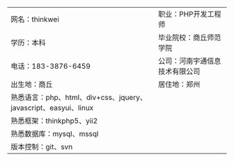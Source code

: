 <table>
<tr>
	<td>网名：thinkwei</td>             
	<td>职业：PHP开发工程师</td>
</tr>
<tr>
	<td>学历：本科</td>
	<td>毕业院校：商丘师范学院</td>
</tr>
<tr>
	<td>电话：183-3876-6459</td>        
	<td>公司：河南宇通信息技术有限公司</td>  
</tr>
<tr>
	<td>出生地：商丘</td>               
	<td>居住地：郑州</td>  
</tr>
<tr>
	<td>熟悉语言：php、html、div+css、jquery、javascript、easyui、linux</td>
</tr>
<tr>
	<td>熟悉框架：thinkphp5、yii2</td>
</tr>
<tr>
	<td>熟悉数据库：mysql、mssql</td>
</tr>
<tr>
	<td>版本控制：git、svn</td>
</tr>
</table>